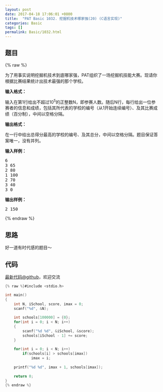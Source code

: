 ```yaml
---
layout: post
date: 2017-04-18 17:06:01 +0800
title:  "PAT Basic 1032. 挖掘机技术哪家强(20) (C语言实现)"
categories: Basic
tags: []
permalink: Basic/1032.html
---
```


## 题目

{% raw %}<div id="problemContent">
<p>
为了用事实说明挖掘机技术到底哪家强，PAT组织了一场挖掘机技能大赛。现请你根据比赛结果统计出技术最强的那个学校。</p>
<p><b>
输入格式：
</b></p>
<p>
输入在第1行给出不超过10<sup>5</sup>的正整数N，即参赛人数。随后N行，每行给出一位参赛者的信息和成绩，包括其所代表的学校的编号（从1开始连续编号）、及其比赛成绩（百分制），中间以空格分隔。
</p>
<p><b>
输出格式：
</b></p>
<p>
在一行中给出总得分最高的学校的编号、及其总分，中间以空格分隔。题目保证答案唯一，没有并列。
</p>
<b>输入样例：</b><pre>
6
3 65
2 80
1 100
2 70
3 40
3 0
</pre>
<b>输出样例：</b><pre>
2 150
</pre>
</div>{% endraw %}

## 思路

好一道有时代感的题目～

## 代码

[最新代码@github](https://github.com/OliverLew/PAT/blob/master/PATBasic/1032.c)，欢迎交流
```c
{% raw %}#include <stdio.h>

int main()
{
    int N, iSchool, score, imax = 0;
    scanf("%d", &N);
    
    int schools[100000] = {0};
    for(int i = 0; i < N; i++)
    {
        scanf("%d %d", &iSchool, &score);
        schools[iSchool - 1] += score;
    }
    
    for(int i = 0; i < N; i++) 
        if(schools[i] > schools[imax])
            imax = i;
    
    printf("%d %d", imax + 1, schools[imax]);
    
    return 0;
}
{% endraw %}
```